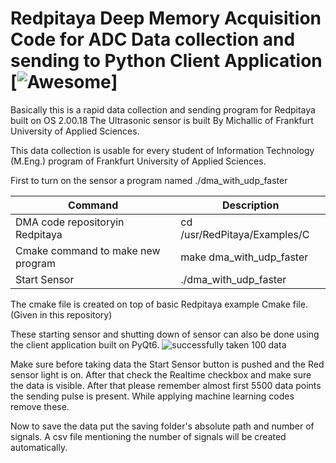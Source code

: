 # Redpitaya Deep Memory Acquisition Code for ADC Data collection and sending to Python Client Application [![Awesome](https://cdn.jsdelivr.net/gh/sindresorhus/awesome@d7305f38d29fed78fa85652e3a63e154dd8e8829/media/badge.svg)]

Basically this is a rapid data collection and sending program for Redpitaya built on OS 2.00.18
The Ultrasonic sensor is built By Michallic of Frankfurt University of Applied Sciences.

This data collection is usable for every student of Information Technology (M.Eng.) program of Frankfurt University of Applied Sciences.

First to turn on the sensor a program named ./dma_with_udp_faster

| Command | Description |
| --- | --- |
| DMA code repositoryin Redpitaya | cd /usr/RedPitaya/Examples/C |
| Cmake command to make new program | make dma_with_udp_faster |
| Start Sensor | ./dma_with_udp_faster |

The cmake file is created on top of basic Redpitaya example Cmake file. (Given in this repository)

These starting sensor and shutting down of sensor can also be done using the client application built on PyQt6.
![successfully taken 100 data](https://github.com/user-attachments/assets/2bc4f2d7-8530-43db-a030-aea853b68d24)

Make sure before taking data the Start Sensor button is pushed and the Red sensor light is on. After that check the Realtime checkbox and make sure the data is visible.
After that please remember almost first 5500 data points the sending pulse is present. While applying machine learning codes remove these.

Now to save the data put the saving folder's absolute path and number of signals. A csv file mentioning the number of signals will be created automatically.

